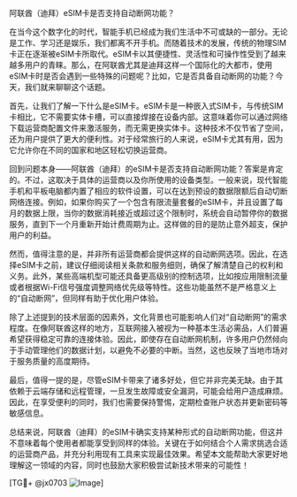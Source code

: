 阿联酋（迪拜）eSIM卡是否支持自动断网功能？

在当今这个数字化的时代，智能手机已经成为我们生活中不可或缺的一部分。无论是工作、学习还是娱乐，我们都离不开手机。而随着技术的发展，传统的物理SIM卡正在逐渐被eSIM卡所取代。eSIM卡以其便捷性、灵活性和可操作性受到了越来越多用户的青睐。那么，在阿联酋尤其是迪拜这样一个国际化的大都市，使用eSIM卡时是否会遇到一些特殊的问题呢？比如，它是否具备自动断网的功能？今天，我们就来聊聊这个话题。

首先，让我们了解一下什么是eSIM卡。eSIM卡是一种嵌入式SIM卡，与传统SIM卡相比，它不需要实体卡槽，可以直接焊接在设备内部。这意味着你可以通过网络下载运营商配置文件来激活服务，而无需更换实体卡。这种技术不仅节省了空间，还为用户提供了更大的便利性。对于经常旅行的人来说，eSIM卡尤其有用，因为它允许你在不同的国家和地区轻松切换运营商。

回到问题本身——阿联酋（迪拜）的eSIM卡是否支持自动断网功能？答案是肯定的。不过，这取决于具体的运营商以及你所使用的设备类型。一般来说，现代智能手机和平板电脑都内置了相应的软件设置，可以在达到预设的数据限额后自动切断网络连接。例如，如果你购买了一个包含有限流量套餐的eSIM卡，并且设置了每月的数据上限，当你的数据消耗接近或超过这个限制时，系统会自动暂停你的数据服务，直到下一个月重新开始计费周期为止。这样做的目的是防止意外超支，保护用户的利益。

然而，值得注意的是，并非所有运营商都会提供这样的自动断网选项。因此，在选择eSIM卡之前，建议仔细阅读相关条款和服务细则，确保了解清楚自己的权利和义务。此外，某些高端机型可能还具备更高级别的控制选项，比如按应用限制流量或者根据Wi-Fi信号强度调整网络优先级等特性。这些功能虽然不是严格意义上的“自动断网”，但同样有助于优化用户体验。

除了上述提到的技术层面的因素外，文化背景也可能影响人们对“自动断网”的需求程度。在像阿联酋这样的地方，互联网接入被视为一种基本生活必需品，人们普遍希望获得稳定可靠的连接体验。因此，即使存在自动断网机制，许多用户仍然倾向于手动管理他们的数据计划，以避免不必要的中断。当然，这也反映了当地市场对于服务质量的高度期待。

最后，值得一提的是，尽管eSIM卡带来了诸多好处，但它并非完美无缺。由于其依赖于云端存储和远程管理，一旦发生故障或安全漏洞，可能会给用户造成麻烦。因此，在享受便利的同时，我们也需要保持警惕，定期检查账户状态并更新密码等敏感信息。

总结来说，阿联酋（迪拜）的eSIM卡确实支持某种形式的自动断网功能，但这并不意味着每个使用者都能享受到同样的体验。关键在于如何结合个人需求挑选合适的运营商产品，并充分利用现有工具来实现最佳效果。希望本文能帮助大家更好地理解这一领域的内容，同时也鼓励大家积极尝试新技术带来的可能性！

[TG💪+ @jx0703 ![Image](https://github.com/user-attachments/assets/dbca1d08-cadb-493c-b0ec-ad6f7a83f270)]